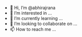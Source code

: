 - 👋 Hi, I’m @abhirajrana
- 👀 I’m interested in ...
- 🌱 I’m currently learning ...
- 💞️ I’m looking to collaborate on ...
- 📫 How to reach me ...

<!---
abhirajrana/abhirajrana is a ✨ special ✨ repository because its `README.md` (this file) appears on your GitHub profile.
You can click the Preview link to take a look at your changes.
--->
